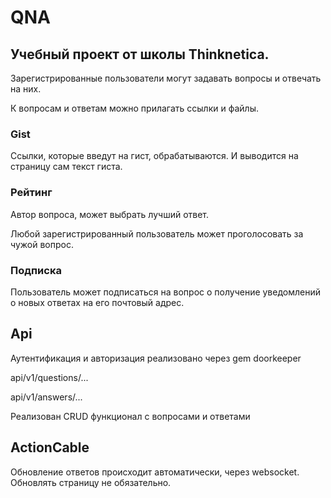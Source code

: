 # QNA

## Учебный проект от школы Thinknetica.

Зарегистрированные пользователи могут задавать вопросы и отвечать на них.

К вопросам и ответам можно прилагать ссылки и файлы.

### Gist

Ссылки, которые введут на гист, обрабатываются. И выводится на страницу сам текст гиста.

### Рейтинг

Автор вопроса, может выбрать лучший ответ.

Любой зарегистрированный пользователь может проголосовать за чужой вопрос.

### Подписка

Пользователь может подписаться на вопрос о получение уведомлений о новых ответах на его почтовый адрес.

## Api
Аутентификация и авторизация реализовано через gem doorkeeper

api/v1/questions/...

api/v1/answers/...

Реализован CRUD функционал с вопросами и ответами

## ActionCable

Обновление ответов происходит автоматически, через websocket. Обновлять страницу не обязательно.

